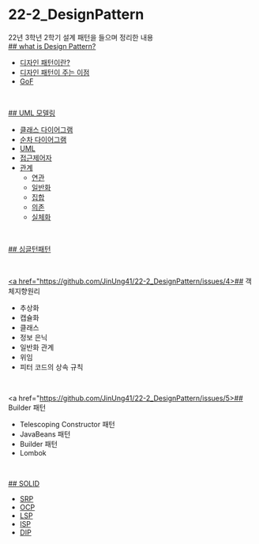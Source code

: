 # 22-2_DesignPattern
22년 3학년 2학기 설계 패턴을 들으며 정리한 내용
<br>
<a href="https://github.com/JinUng41/22-2_DesignPattern/issues/1">## what is Design Pattern?</href>
  - 디자인 패턴이란?
  - 디자인 패턴이 주는 이점
  - GoF 
  
<br>

<a href="https://github.com/JinUng41/22-2_DesignPattern/issues/2">## UML 모델링</href>
  - 클래스 다이어그램
  - 순차 다이어그램
  - UML
  - 접근제어자
  - 관계
    - 연관
    - 일반화
    - 집합
    - 의존
    - 실체화

<br>

<a href="https://github.com/JinUng41/22-2_DesignPattern/issues/3">## 싱글턴패턴</href>

<br>

<a href="https://github.com/JinUng41/22-2_DesignPattern/issues/4>## 객체지향원리</href>
  - 추상화
  - 캡슐화
  - 클래스
  - 정보 은닉
  - 일반화 관계
  - 위임
  - 피터 코드의 상속 규칙

<br>

<a href="https://github.com/JinUng41/22-2_DesignPattern/issues/5>## Builder 패턴</href>
  - Telescoping Constructor 패턴
  - JavaBeans 패턴
  - Builder 패턴
  - Lombok

<br>

<a href="https://github.com/JinUng41/22-2_DesignPattern/issues/6">## SOLID</href>
  - SRP
  - OCP
  - LSP
  - ISP
  - DIP

<br>
